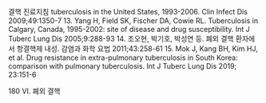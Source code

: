 결핵 진료지침
tuberculosis in the United States, 1993-2006. Clin Infect Dis 2009;49:1350-7
13. Yang H, Field SK, Fischer DA, Cowie RL. Tuberculosis in Calgary, Canada, 1995-2002: site of disease and drug susceptibility. Int J Tuberc Lung Dis 2005;9:288-93
14. 조오현, 박기호, 박성연 등. 폐외 결핵 환자에서 항결핵제 내성. 감염과 화학 요법 2011;43:258-61
15. Mok J, Kang BH, Kim HJ, et al. Drug resistance in extra-pulmonary tuberculosis in South Korea: comparison with pulmonary tuberculosis. Int J Tuberc Lung Dis 2019; 23:151-6

<PAGE>180 VI. 폐외 결핵
